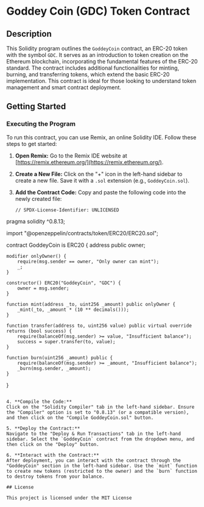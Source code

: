 # Goddey Coin (GDC) Token Contract

## Description

This Solidity program outlines the `GoddeyCoin` contract, an ERC-20 token with the symbol `GDC`. It serves as an introduction to token creation on the Ethereum blockchain, incorporating the fundamental features of the ERC-20 standard. The contract includes additional functionalities for minting, burning, and transferring tokens, which extend the basic ERC-20 implementation. This contract is ideal for those looking to understand token management and smart contract deployment.

## Getting Started

### Executing the Program

To run this contract, you can use Remix, an online Solidity IDE. Follow these steps to get started:

1. **Open Remix:**
   Go to the Remix IDE website at [https://remix.ethereum.org/](https://remix.ethereum.org/).

2. **Create a New File:**
   Click on the "+" icon in the left-hand sidebar to create a new file. Save it with a `.sol` extension (e.g., `GoddeyCoin.sol`).

3. **Add the Contract Code:**
   Copy and paste the following code into the newly created file:

   ```solidity
   // SPDX-License-Identifier: UNLICENSED
pragma solidity ^0.8.13;

import "@openzeppelin/contracts/token/ERC20/ERC20.sol";

contract GoddeyCoin is ERC20 {
    address public owner;

    modifier onlyOwner() {
        require(msg.sender == owner, "Only owner can mint");
        _;
    }

    constructor() ERC20("GoddeyCoin", "GDC") {
        owner = msg.sender;
    }

    function mint(address _to, uint256 _amount) public onlyOwner {
        _mint(_to, _amount * (10 ** decimals()));
    }

    function transfer(address to, uint256 value) public virtual override returns (bool success) {
        require(balanceOf(msg.sender) >= value, "Insufficient balance");
        success = super.transfer(to, value);
    }

    function burn(uint256 _amount) public {
        require(balanceOf(msg.sender) >= _amount, "Insufficient balance");
        _burn(msg.sender, _amount);
    }
}
   ```

4. **Compile the Code:**
   Click on the "Solidity Compiler" tab in the left-hand sidebar. Ensure the "Compiler" option is set to "0.8.13" (or a compatible version), and then click on the "Compile GoddeyCoin.sol" button.

5. **Deploy the Contract:**
   Navigate to the "Deploy & Run Transactions" tab in the left-hand sidebar. Select the `GoddeyCoin` contract from the dropdown menu, and then click on the "Deploy" button.

6. **Interact with the Contract:**
   After deployment, you can interact with the contract through the "GoddeyCoin" section in the left-hand sidebar. Use the `mint` function to create new tokens (restricted to the owner) and the `burn` function to destroy tokens from your balance.

## License

This project is licensed under the MIT License
